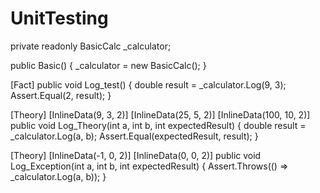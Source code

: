 # UnitTesting

 private readonly BasicCalc _calculator;

 public Basic()
 {
     _calculator = new BasicCalc();
 }

 [Fact]
 public void Log_test()
 {
     double result = _calculator.Log(9, 3);
     Assert.Equal(2, result);
 }

 [Theory]
 [InlineData(9, 3, 2)]
 [InlineData(25, 5, 2)]
 [InlineData(100, 10, 2)]
 public void Log_Theory(int a, int b, int expectedResult)
 {
     double result = _calculator.Log(a, b);
     Assert.Equal(expectedResult, result);
 }


 [Theory]
 [InlineData(-1, 0, 2)]
 [InlineData(0, 0, 2)]
 public void Log_Exception(int a, int b, int expectedResult)
 {
     Assert.Throws<ArgumentOutOfRangeException>(() => _calculator.Log(a, b));
 }
